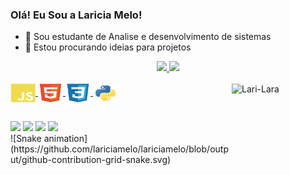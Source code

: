 ### Olá! Eu Sou a Laricia Melo!

- 🌱  Sou estudante de Analise e desenvolvimento de sistemas
- 🔭 Estou procurando ideias para projetos 

<div align="center">
  <a href="https://github.com/lariciamelo">
  <img height="180em" src="https://github-readme-stats.vercel.app/api?username=Lariciamelo&show_icons=true&theme=dracula&include_all_commits=true&count_private=true"/>
  <img height="180em" src="https://github-readme-stats.vercel.app/api/top-langs/?username=Lariciamelo&layout=compact&langs_count=7&theme=dracula"/>
</div>
  <div style="display: inline_block"><br>
  <img align="center" alt="Lari-Js" height="30" width="40" src="https://raw.githubusercontent.com/devicons/devicon/master/icons/javascript/javascript-plain.svg">
  <img align="center" alt="Lari-HTML" height="30" width="40" src="https://raw.githubusercontent.com/devicons/devicon/master/icons/html5/html5-original.svg">
  <img align="center" alt="Lari-CSS" height="30" width="40" src="https://raw.githubusercontent.com/devicons/devicon/master/icons/css3/css3-original.svg">
  <img align="center" alt="Lari-Python" height="30" width="40" src="https://raw.githubusercontent.com/devicons/devicon/master/icons/python/python-original.svg">
  <img align="right" alt="Lari-Lara" src="https://64.media.tumblr.com/a5a9e5cc5e65d504dfc1791504cb133c/tumblr_mtnz1qvBxe1sydj82o1_r2_250.gifv"height="150" width="150">
  <src="https://media.discordapp.net/attachments/639956127056134178/890373478988013628/Publicacoes_Instagram_1_1.png?width=676&height=676">
</div>
      
  ##
  
  <div>
     <a href="https://www.instagram.com/laricia.melo/" target="_blank"><img src="https://img.shields.io/badge/-Instagram-%23E4405F?style=for-the-badge&logo=instagram&logoColor=white" target="_blank"></a>
 	<a href="https://www.twitch.tv/larimelo" target="_blank"><img src="https://img.shields.io/badge/Twitch-9146FF?style=for-the-badge&logo=twitch&logoColor=white" target="_blank"></a>
  <a href = "mailto:lariciamelo@gmail.com"><img src="https://img.shields.io/badge/-Gmail-%23333?style=for-the-badge&logo=gmail&logoColor=white" target="_blank"></a>
  <a href="https://www.linkedin.com/in/laricia-melo-38bb13150/" target="_blank"><img src="https://img.shields.io/badge/-LinkedIn-%230077B5?style=for-the-badge&logo=linkedin&logoColor=white" target="_blank"></a> 
  </div>
![Snake animation](https://github.com/lariciamelo/lariciamelo/blob/output/github-contribution-grid-snake.svg)

